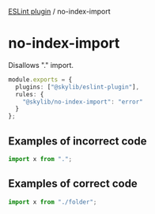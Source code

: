 [ESLint plugin](https://ilyub.github.io/eslint-plugin/) / no-index-import

# no-index-import

Disallows "." import.

```ts
module.exports = {
  plugins: ["@skylib/eslint-plugin"],
  rules: {
    "@skylib/no-index-import": "error"
  }
};
```

## Examples of incorrect code

```ts
import x from ".";
```

## Examples of correct code

```ts
import x from "./folder";
```